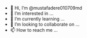 - 👋 Hi, I’m @mustafadere010709md
- 👀 I’m interested in ...
- 🌱 I’m currently learning ...
- 💞️ I’m looking to collaborate on ...
- 📫 How to reach me ...

<!---
mustafadere010709md/mustafadere010709md is a ✨ special ✨ repository because its `README.md` (this file) appears on your GitHub profile.
You can click the Preview link to take a look at your changes.
--->

